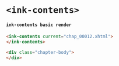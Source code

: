 # `<ink-contents>`

#### `ink-contents basic render`

```html
<ink-contents current="chap_00012.xhtml">
</ink-contents>

```

```html
<div class="chapter-body">
</div>
```

